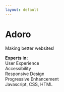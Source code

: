 ```yaml
---
layout: default
---
```


# Adoro

<p class="tagline">Making better websites!</p>

**Experts in:**<br>
User Experience<br>
Accessibility<br>
Responsive Design<br>
Progressive Enhancement<br>
Javascript, CSS, HTML